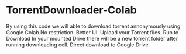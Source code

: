 # TorrentDownloader-Colab
By using this code we will able to download torrent annonymously using Google Colab.No restriction. Better UI. Upload your Torrent files. Run to Download In your mounted Drive there will be a new torrent folder after running downloading cell. Direct download to Google Drive. 
